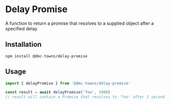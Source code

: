 # Delay Promise

A function to return a promise that resolves to a supplied object after a specified delay

## Installation

```
npm install @dmc-towns/delay-promise
```

## Usage

```typescript
import { delayPromise } from '@dmc-towns/delay-promise'

const result = await delayPromise('foo', 1000)
// result will contain a Promise that resolves to 'foo' after 1 second
```
